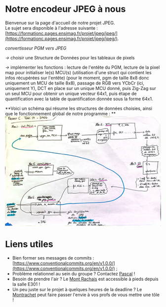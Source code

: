 # Notre encodeur JPEG à nous

Bienvenue sur la page d'accueil de notre projet JPEG.  
Le sujet sera disponible à l'adresse suivante : [https://formationc.pages.ensimag.fr/projet/jpeg/jpeg/](https://formationc.pages.ensimag.fr/projet/jpeg/jpeg/).


*convertisseur PGM vers JPEG*

*->* choisir une Structure de Données pour les tableaux de pixels

*->* implémenter les fonctions : lecture de l'entête du PGM, lecture de la pixel map pour initialiser le(s) MCU(s)    (utilisation d'une struct qui contient les infos récupérées sur l'entête)   (pour le moment, pgm de taille 8x8 donc uniquement un MCU de taille 8x8), passage de RGB vers YCbCr (ici, uniquement Y), DCT en place sur un unique MCU donné, puis Zig-Zag sur un seul MCU pour obtenir un unique vecteur 64x1, puis étape de quantification avec la table de quantification donnée sous la forme 64x1.

**Voici un schéma qui résume les structures de données choisies, ainsi que le fonctionnement global de notre programme : **
![Image](schema_proj.jpg)

# Liens utiles

- Bien former ses messages de commits : [https://www.conventionalcommits.org/en/v1.0.0/](https://www.conventionalcommits.org/en/v1.0.0/) ;
- Problème relationnel au sein du groupe ? Contactez [Pascal](https://fr.wikipedia.org/wiki/Pascal,_le_grand_fr%C3%A8re) !
- Besoin de prendre l'air ? Le [Mont Rachais](https://fr.wikipedia.org/wiki/Mont_Rachais) est accessible à pieds depuis la salle E301 !
- Un peu juste sur le projet à quelques heures de la deadline ? Le [Montrachet](https://www.vinatis.com/achat-vin-puligny-montrachet) peut faire passer l'envie à vos profs de vous mettre une tôle !
